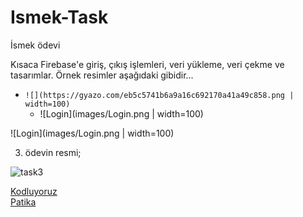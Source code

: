 # Ismek-Task
İsmek ödevi



Kısaca Firebase'e giriş, çıkış işlemleri, veri yükleme, veri çekme ve tasarımlar. Örnek resimler aşağıdaki gibidir...

- `![](https://gyazo.com/eb5c5741b6a9a16c692170a41a49c858.png | width=100)`
  - ![Login](images/Login.png | width=100)

![Login](images/Login.png | width=100)

3. ödevin resmi;

![task3](task%203/asiankitchen/image/Screenshot%20from%202022-05-04%2012-18-49.png)

[Kodluyoruz](https://www.kodluyoruz.org/)  
[Patika](https://www.patika.dev/)
